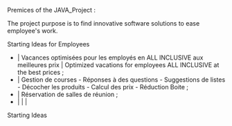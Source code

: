 Premices of the JAVA_Project :

The project purpose is to find innovative software solutions to ease employee's work.

Starting Ideas for Employees
- | Vacances optimisées pour les employés en ALL INCLUSIVE aux meilleures prix | Optimized vacations for employees ALL INCLUSIVE at the best prices ; 
- | Gestion de courses - Réponses à des questions - Suggestions de listes - Décocher les produits - Calcul des prix - Réduction Boite ; 
- | Réservation de salles de réunion ; 
- |  |  |


Starting Ideas 
